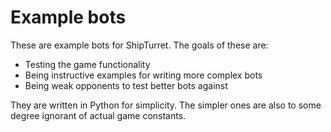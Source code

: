 # Example bots

These are example bots for ShipTurret.
The goals of these are:

* Testing the game functionality
* Being instructive examples for writing more complex bots
* Being weak opponents to test better bots against

They are written in Python for simplicity.
The simpler ones are also to some degree ignorant of actual game constants.
